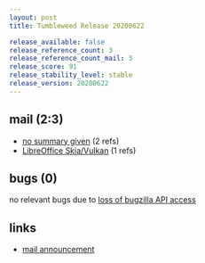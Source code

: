 ```yaml
---
layout: post
title: Tumbleweed Release 20200622

release_available: false
release_reference_count: 3
release_reference_count_mail: 3
release_score: 91
release_stability_level: stable
release_version: 20200622
---
```


## mail (2:3)

- [no summary given](https://github.com/boombatower/tumbleweed-review/issues/10) (2 refs)
- [LibreOffice Skia/Vulkan](https://lists.opensuse.org/opensuse-factory/2020-06/msg00279.html) (1 refs)

## bugs (0)

<!--more-->

no relevant bugs due to [loss of bugzilla API access](https://bugzilla.opensuse.org/show_bug.cgi?id=1157722)



## links

- [mail announcement](https://github.com/boombatower/tumbleweed-review/issues/10)
